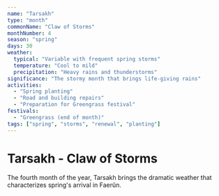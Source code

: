 ```yaml
---
name: "Tarsakh"
type: "month"
commonName: "Claw of Storms"
monthNumber: 4
season: "spring"
days: 30
weather:
  typical: "Variable with frequent spring storms"
  temperature: "Cool to mild"
  precipitation: "Heavy rains and thunderstorms"
significance: "The stormy month that brings life-giving rains"
activities:
  - "Spring planting"
  - "Road and building repairs"
  - "Preparation for Greengrass festival"
festivals:
  - "Greengrass (end of month)"
tags: ["spring", "storms", "renewal", "planting"]
---
```


# Tarsakh - Claw of Storms

The fourth month of the year, Tarsakh brings the dramatic weather that characterizes spring's arrival in Faerûn.

